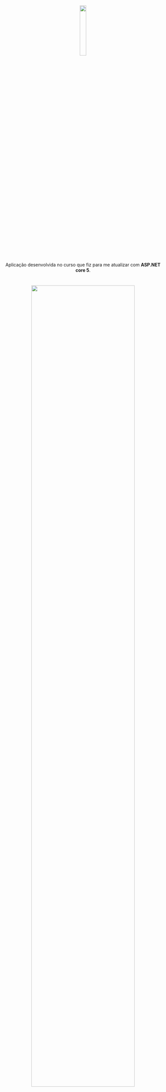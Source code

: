 <h1 align="center">
  <img width="20%" src="https://ik.imagekit.io/fornielis/GITHUB/lanches-logo_rs7sMb7vP.png?updatedAt=1638093468565"/>
</h1>

<p align="center">
Aplicação desenvolvida no curso que fiz para me atualizar com <b>ASP.NET core 5</b>.
</p>

<h1 align="center">
  <img width="80%" src="https://ik.imagekit.io/fornielis/GITHUB/lanches-animacao_gq53X7SJwZO.gif?updatedAt=1638093762191"/>
</h1>

## Tecnologias
### Front End
<div style="display: inline_block">
  <img width="40" src="https://cdn.jsdelivr.net/gh/devicons/devicon/icons/html5/html5-original.svg"/>
  <img width="40" src="https://cdn.jsdelivr.net/gh/devicons/devicon/icons/css3/css3-original.svg"/>
  <img width="40" src="https://cdn.jsdelivr.net/gh/devicons/devicon/icons/javascript/javascript-original.svg"/>
  <img width="40" src="https://cdn.jsdelivr.net/gh/devicons/devicon/icons/bootstrap/bootstrap-original.svg"/>
  <img width="40" src="https://cdn.jsdelivr.net/gh/devicons/devicon/icons/jquery/jquery-plain-wordmark.svg"/>
</div>

### Back End
<div style="display: inline_block">
  <img width="40" src="https://cdn.jsdelivr.net/gh/devicons/devicon/icons/dot-net/dot-net-original.svg"/>
  <img width="40" src="https://cdn.jsdelivr.net/gh/devicons/devicon/icons/mysql/mysql-original-wordmark.svg"/>
</div>

### Designer
<div style="display: inline_block">
  <img width="40" src="https://cdn.jsdelivr.net/gh/devicons/devicon/icons/photoshop/photoshop-plain.svg"/>
</div>

## Arquitetura
<p align="justify">
Arquitetura <b>MVC</b>.
</p>

<h1 align="center">
  <img width="80%" src="https://ik.imagekit.io/fornielis/GITHUB/lanches_wwLjoTAMz.PNG?updatedAt=1638093132347"/>
</h1>

